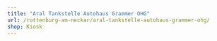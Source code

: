 ```yaml
---
title: "Aral Tankstelle Autohaus Grammer OHG"
url: /rottenburg-am-neckar/aral-tankstelle-autohaus-grammer-ohg/
shop: Kiosk
---
```

